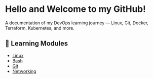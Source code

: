 # Hello and Welcome to my GitHub! 
A documentation of my DevOps learning journey — Linux, Git, Docker, Terraform, Kubernetes, and more.


## 📂 Learning Modules
- [Linux](https://github.com/mosheikh10/Linux)
- [Bash](https://github.com/mosheikh10/Bash)
- [Git](https://github.com/mosheikh10/Git)
- [Networking](https://github.com/mosheikh10/Networking)
